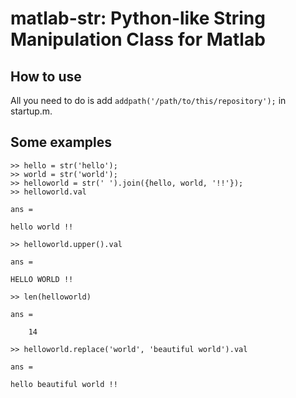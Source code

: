 # matlab-str: Python-like String Manipulation Class for Matlab

## How to use
All you need to do is add `addpath('/path/to/this/repository');` in startup.m.

## Some examples
```
>> hello = str('hello');
>> world = str('world');
>> helloworld = str(' ').join({hello, world, '!!'});
>> helloworld.val

ans =

hello world !!

>> helloworld.upper().val

ans =

HELLO WORLD !!

>> len(helloworld)

ans =

    14

>> helloworld.replace('world', 'beautiful world').val

ans =

hello beautiful world !!

```
